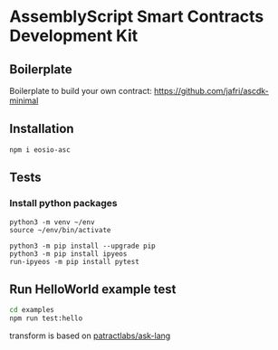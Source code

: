 # AssemblyScript Smart Contracts Development Kit

## Boilerplate
Boilerplate to build your own contract: https://github.com/jafri/ascdk-minimal


## Installation
```
npm i eosio-asc
```

## Tests

### Install python packages
```
python3 -m venv ~/env                                                                               
source ~/env/bin/activate
```

```
python3 -m pip install --upgrade pip
python3 -m pip install ipyeos
run-ipyeos -m pip install pytest
```

## Run HelloWorld example test
```bash
cd examples
npm run test:hello
```


transform is based on [patractlabs/ask-lang](https://github.com/patractlabs/ask)
